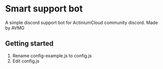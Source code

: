 # Smart support bot
A simple discord support bot for ActiniumCloud community discord. Made by AVMG

## Getting started
1. Rename config-example.js to config.js
2. Edit config.js
